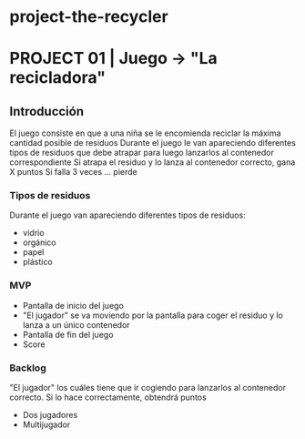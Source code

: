 # project-the-recycler
# PROJECT 01 | Juego -> "La recicladora"

## Introducción
El juego consiste en que a una niña se le encomienda reciclar la máxima cantidad posible de residuos
Durante el juego le van apareciendo diferentes tipos de residuos que debe atrapar para luego lanzarlos al contenedor correspondiente
Si atrapa el residuo y lo lanza al contenedor correcto, gana X puntos
Si falla 3 veces ... pierde

### Tipos de residuos
Durante el juego van apareciendo diferentes tipos de residuos:
- vidrio
- orgánico
- papel
- plástico

### MVP
- Pantalla de inicio del juego
-  "El jugador" se va moviendo por la pantalla para coger el residuo y lo lanza a un único contenedor
- Pantalla de fin del juego
- Score

### Backlog
"El jugador" los cuáles tiene que ir cogiendo para lanzarlos al contenedor correcto. 
Si lo hace correctamente, obtendrá puntos 
- Dos jugadores
- Multijugador